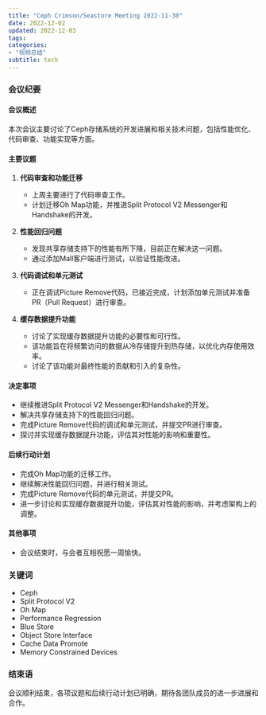 ```yaml
---
title: "Ceph Crimson/Seastore Meeting 2022-11-30"
date: 2022-12-02
updated: 2022-12-03
tags:
categories:
- "视频总结"
subtitle: tech
---
```



### 会议纪要

#### 会议概述
本次会议主要讨论了Ceph存储系统的开发进展和相关技术问题，包括性能优化、代码审查、功能实现等方面。

#### 主要议题
1. **代码审查和功能迁移**
   - 上周主要进行了代码审查工作。
   - 计划迁移Oh Map功能，并推进Split Protocol V2 Messenger和Handshake的开发。

2. **性能回归问题**
   - 发现共享存储支持下的性能有所下降，目前正在解决这一问题。
   - 通过添加Mall客户端进行测试，以验证性能改进。

3. **代码调试和单元测试**
   - 正在调试Picture Remove代码，已接近完成，计划添加单元测试并准备PR（Pull Request）进行审查。

4. **缓存数据提升功能**
   - 讨论了实现缓存数据提升功能的必要性和可行性。
   - 该功能旨在将频繁访问的数据从冷存储提升到热存储，以优化内存使用效率。
   - 讨论了该功能对最终性能的贡献和引入的复杂性。

#### 决定事项
- 继续推进Split Protocol V2 Messenger和Handshake的开发。
- 解决共享存储支持下的性能回归问题。
- 完成Picture Remove代码的调试和单元测试，并提交PR进行审查。
- 探讨并实现缓存数据提升功能，评估其对性能的影响和重要性。

#### 后续行动计划
- 完成Oh Map功能的迁移工作。
- 继续解决性能回归问题，并进行相关测试。
- 完成Picture Remove代码的单元测试，并提交PR。
- 进一步讨论和实现缓存数据提升功能，评估其对性能的影响，并考虑架构上的调整。

#### 其他事项
- 会议结束时，与会者互相祝愿一周愉快。

### 关键词
- Ceph
- Split Protocol V2
- Oh Map
- Performance Regression
- Blue Store
- Object Store Interface
- Cache Data Promote
- Memory Constrained Devices

### 结束语
会议顺利结束，各项议题和后续行动计划已明确，期待各团队成员的进一步进展和合作。